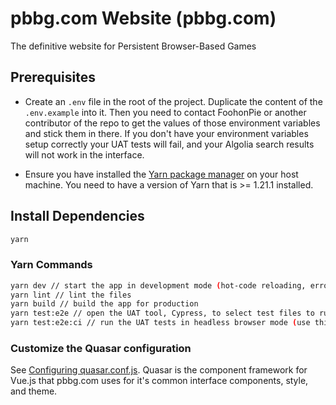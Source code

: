 # pbbg.com Website (pbbg.com)
The definitive website for Persistent Browser-Based Games

## Prerequisites
* Create an `.env` file in the root of the project. Duplicate the content of the `.env.example` into it. Then you need to contact FoohonPie or another contributor of the repo to get the values of those environment variables and stick them in there. If you don't have your environment variables setup correctly your UAT tests will fail, and your Algolia search results will not work in the interface.

* Ensure you have installed the [Yarn package manager](https://classic.yarnpkg.com/en/docs/install/#mac-stable) on your host machine. You need to have a version of Yarn that is >= 1.21.1 installed.

## Install Dependencies
```bash
yarn
```

### Yarn Commands
```bash
yarn dev // start the app in development mode (hot-code reloading, error reporting, etc.)
yarn lint // lint the files
yarn build // build the app for production
yarn test:e2e // open the UAT tool, Cypress, to select test files to run in the browser
yarn test:e2e:ci // run the UAT tests in headless browser mode (use this for CI build)
```

### Customize the Quasar configuration
See [Configuring quasar.conf.js](https://quasar.dev/quasar-cli/quasar-conf-js). Quasar is the component framework for Vue.js that pbbg.com uses for it's common interface components, style, and theme.

